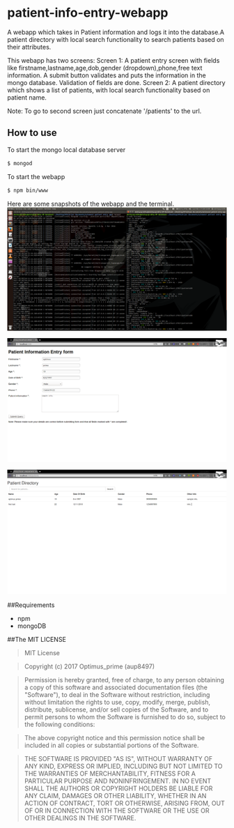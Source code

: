 # patient-info-entry-webapp
A webapp which takes in Patient information and logs it into the database.A patient directory with local search functionality to search patients based on their attributes.

This webapp has two screens:
Screen 1: A patient entry screen with fields like firstname,lastname,age,dob,gender (dropdown),phone,free text information.
       A submit button validates and puts the information in the mongo database. Validation of fields are done.
Screen 2: A patient directory which shows a list of patients, with local search functionality based on patient name.

Note: To go to second screen just concatenate '/patients' to the url.


## How to use

To start the mongo local database server
```bash
$ mongod
```
To start the webapp
```bash
$ npm bin/www
```

Here are some snapshots of the webapp and the terminal. 
![alt tag](https://github.com/aup8497/patient-info-entry-webapp/blob/master/patient-entry-firstScreen.png)

![alt tag](https://github.com/aup8497/patient-info-entry-webapp/blob/master/patientEntryFirstScreen.png)

![alt tag](https://github.com/aup8497/patient-info-entry-webapp/blob/master/patient-info-secondScreen.png)

##Requirements
  - npm
  - mongoDB

##The MIT LICENSE

>MIT License

>Copyright (c) 2017 Optimus_prime (aup8497)

>Permission is hereby granted, free of charge, to any person obtaining a copy
of this software and associated documentation files (the "Software"), to deal
in the Software without restriction, including without limitation the rights
to use, copy, modify, merge, publish, distribute, sublicense, and/or sell
copies of the Software, and to permit persons to whom the Software is
furnished to do so, subject to the following conditions:

>The above copyright notice and this permission notice shall be included in all
copies or substantial portions of the Software.

>THE SOFTWARE IS PROVIDED "AS IS", WITHOUT WARRANTY OF ANY KIND, EXPRESS OR
IMPLIED, INCLUDING BUT NOT LIMITED TO THE WARRANTIES OF MERCHANTABILITY,
FITNESS FOR A PARTICULAR PURPOSE AND NONINFRINGEMENT. IN NO EVENT SHALL THE
AUTHORS OR COPYRIGHT HOLDERS BE LIABLE FOR ANY CLAIM, DAMAGES OR OTHER
LIABILITY, WHETHER IN AN ACTION OF CONTRACT, TORT OR OTHERWISE, ARISING FROM,
OUT OF OR IN CONNECTION WITH THE SOFTWARE OR THE USE OR OTHER DEALINGS IN THE
SOFTWARE.
